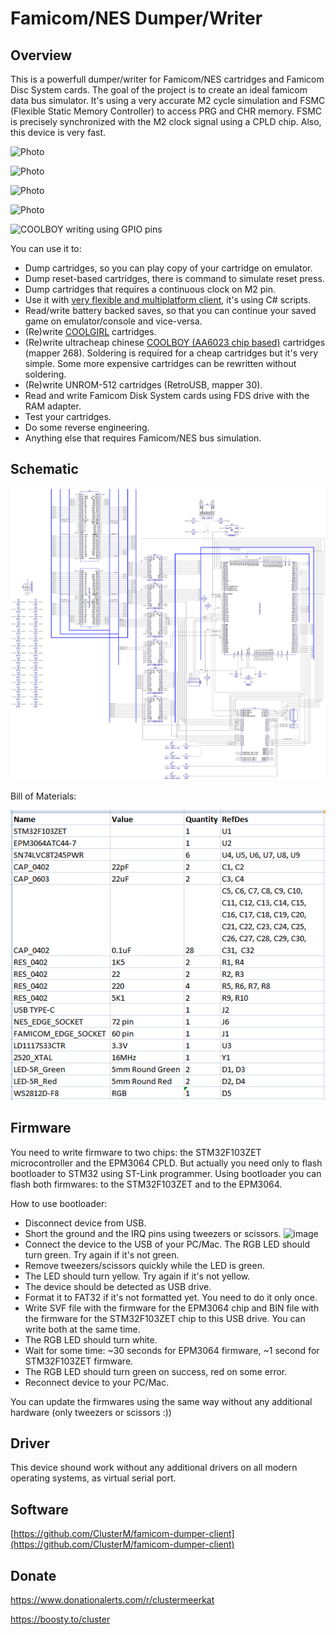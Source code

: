 # Famicom/NES Dumper/Writer

## Overview

This is a powerfull dumper/writer for Famicom/NES cartridges and Famicom Disc System cards. The goal of the project is to create an ideal famicom data bus simulator. It's using a very accurate M2 cycle simulation and FSMC (Flexible Static Memory Controller) to access PRG and CHR memory. FSMC is precisely synchronized with the M2 clock signal using a CPLD chip. Also, this device is very fast.

![Photo](https://user-images.githubusercontent.com/4236181/199539054-2da17ed3-e98a-4038-84b8-aacf2e7f1236.jpg)

![Photo](https://user-images.githubusercontent.com/4236181/199539726-d5e7b510-6abe-4d8f-b085-fa2728207396.jpg)

![Photo](https://user-images.githubusercontent.com/4236181/199539827-68e36781-ad6b-4e45-9271-9100852039d1.jpg)

![Photo](https://user-images.githubusercontent.com/4236181/199539772-cbb50b0d-46fc-4041-86d4-61bbee8b1c01.jpg)

![COOLBOY writing using GPIO pins](https://user-images.githubusercontent.com/4236181/205022872-06b35562-9506-4536-8cd8-bed026156c52.jpg)

You can use it to:

* Dump cartridges, so you can play copy of your cartridge on emulator.
* Dump reset-based cartridges, there is command to simulate reset press.
* Dump cartridges that requires a continuous clock on M2 pin.
* Use it with [very flexible and multiplatform client](https://github.com/ClusterM/famicom-dumper-client), it's using C# scripts.
* Read/write battery backed saves, so that you can continue your saved game on emulator/console and vice-versa.
* (Re)write [COOLGIRL](https://github.com/ClusterM/coolgirl-famicom-multicard) cartridges.
* (Re)write ultracheap chinese [COOLBOY (AA6023 chip based)](https://www.nesdev.org/wiki/NES_2.0_Mapper_268) cartridges (mapper 268). Soldering is required for a cheap cartridges but it's very simple. Some more expensive cartridges can be rewritten without soldering.
* (Re)write UNROM-512 cartridges (RetroUSB, mapper 30).
* Read and write Famicom Disk System cards using FDS drive with the RAM adapter.
* Test your cartridges.
* Do some reverse engineering.
* Anything else that requires Famicom/NES bus simulation.

## Schematic

![Schematic](schematic/schematic.png)

Bill of Materials:

![BoM](schematic/FamicomDumper_bom.png)

## Firmware

You need to write firmware to two chips: the STM32F103ZET microcontroller and the EPM3064 CPLD. But actually you need only to flash bootloader to STM32 using ST-Link programmer. Using bootloader you can flash both firmwares: to the STM32F103ZET and to the EPM3064.

How to use bootloader:
* Disconnect device from USB.
* Short the ground and the IRQ pins using tweezers or scissors.
![image](https://user-images.githubusercontent.com/4236181/199541345-306caee4-c31a-42c1-a359-deda248acd2a.png)
* Connect the device to the USB of your PC/Mac. The RGB LED should turn green. Try again if it's not green.
* Remove tweezers/scissors quickly while the LED is green.
* The LED should turn yellow. Try again if it's not yellow.
* The device should be detected as USB drive.
* Format it to FAT32 if it's not formatted yet. You need to do it only once.
* Write SVF file with the firmware for the EPM3064 chip and BIN file with the firmware for the STM32F103ZET chip to this USB drive. You can write both at the same time.
* The RGB LED should turn white.
* Wait for some time: ~30 seconds for EPM3064 firmware, ~1 second for STM32F103ZET firmware.
* The RGB LED should turn green on success, red on some error.
* Reconnect device to your PC/Mac.

You can update the firmwares using the same way without any additional hardware (only tweezers or scissors :))

## Driver

This device shound work without any additional drivers on all modern operating systems, as virtual serial port.

## Software

[https://github.com/ClusterM/famicom-dumper-client](https://github.com/ClusterM/famicom-dumper-client)

## Donate
https://www.donationalerts.com/r/clustermeerkat

https://boosty.to/cluster
